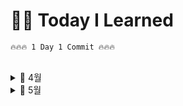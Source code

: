 # ✍🏻 Today I Learned

```
🔥🔥🔥 1 Day 1 Commit 🔥🔥🔥
```

<br>

<details>
<summary> 🌱 4월 </summary> 

__[😃 24일]  3번과제 QA 진행__ [🔗](https://github.com/100-hours-a-week/ian.jeong-til/blob/main/Apr/2024-04-24.md)  
__[😃 30일] 과제 진행__  [🔗](https://github.com/100-hours-a-week/ian.jeong-til/blob/main/Apr/2024-04-30.md)  

</details>  


<details>
<summary> 🌿 5월 </summary> 
    
__[😃 1일] 과제 README 작성__  [🔗](https://github.com/100-hours-a-week/ian.jeong-til/blob/main/May/2024-05-01.md)   
__[😃 3일] 3주차 과제 보완 및 4주차 과제 README 작성__  [🔗](https://github.com/100-hours-a-week/ian.jeong-til/blob/main/May/2024-05-03.md)  
__[😃 4일] 4주차 과제__  [🔗](https://github.com/100-hours-a-week/ian.jeong-til/blob/main/May/2024-05-04.md)  
__[😃 5일] 4주차 과제__  [🔗](https://github.com/100-hours-a-week/ian.jeong-til/blob/main/May/2024-05-05.md)  

__[😃 6일] 4주차 과제__  [🔗](https://github.com/100-hours-a-week/ian.jeong-til/blob/main/May/2024-05-06.md)  
__[😃 7일] 4주차 과제__  [🔗](https://github.com/100-hours-a-week/ian.jeong-til/blob/main/May/2024-05-07.md)  
__[😃 8일] Hooks__ [🔗](https://github.com/100-hours-a-week/ian.jeong-til/blob/main/May/2024-05-08.md)  
__[😃 9일] Hooks__ [🔗](https://github.com/100-hours-a-week/ian.jeong-til/blob/main/May/2024-05-09.md)  
__[😃 10일] Hooks__ [🔗](https://github.com/100-hours-a-week/ian.jeong-til/blob/main/May/2024-05-10.md)  
__[😃 11일] Hooks__ [🔗](https://github.com/100-hours-a-week/ian.jeong-til/blob/main/May/2024-05-11.md)  
__[😃 12일] Hooks__ [🔗](https://github.com/100-hours-a-week/ian.jeong-til/blob/main/May/2024-05-12.md)    


__[😃 13일] Hooks__ [🔗](https://github.com/100-hours-a-week/ian.jeong-til/blob/main/May/2024-05-13.md)  
__[😃 14일] Hooks__ [🔗](https://github.com/100-hours-a-week/ian.jeong-til/blob/main/May/2024-05-14.md)  
__[😃 15일] Hooks__ [🔗](https://github.com/100-hours-a-week/ian.jeong-til/blob/main/May/2024-05-15.md)  
__[😃 16일] 6주차 Java__ [🔗](https://github.com/100-hours-a-week/ian.jeong-til/blob/main/May/2024-05-16.md)  
__[😃 17일] 6주차 Java__ [🔗](https://github.com/100-hours-a-week/ian.jeong-til/blob/main/May/2024-05-17.md)  
__[😃 18일] 6주차 Java__ [🔗](https://github.com/100-hours-a-week/ian.jeong-til/blob/main/May/2024-05-18.md)  
__[😃 19일] 6주차 Java__ [🔗](https://github.com/100-hours-a-week/ian.jeong-til/blob/main/May/2024-05-19.md)  


__[😃 20일] 6주차 Java__ [🔗](https://github.com/100-hours-a-week/ian.jeong-til/blob/main/May/2024-05-20.md)  
__[😃 21일] 6주차 Java__ [🔗](https://github.com/100-hours-a-week/ian.jeong-til/blob/main/May/2024-05-21.md)  
__[😃 22일] Java__ [🔗](https://github.com/100-hours-a-week/ian.jeong-til/blob/main/May/2024-05-22.md)    
__[😃 23일] Java__ [🔗](https://github.com/100-hours-a-week/ian.jeong-til/blob/main/May/2024-05-23.md)  
__[😃 24일] Java__ [🔗](https://github.com/100-hours-a-week/ian.jeong-til/blob/main/May/2024-05-24.md)  
__[😃 25일] Java__ [🔗](https://github.com/100-hours-a-week/ian.jeong-til/blob/main/May/2024-05-25.md)  
__[😃 26일] Java__ [🔗](https://github.com/100-hours-a-week/ian.jeong-til/blob/main/May/2024-05-26.md)  


__[😃 27일] Java__ [🔗](https://github.com/100-hours-a-week/ian.jeong-til/blob/main/May/2024-05-27.md)  
__[😃 28일] Java__ [🔗](https://github.com/100-hours-a-week/ian.jeong-til/blob/main/May/2024-05-28.md)  
__[🧪 29일] MySQL연동 및 TIL 리팩토링__ [🔗](https://github.com/100-hours-a-week/ian.jeong-til/blob/main/May/2024-05-29.md)  


</details>  





<br>

